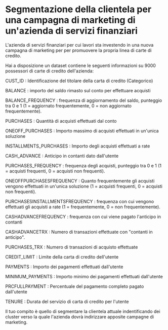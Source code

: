 # Segmentazione della clientela per una campagna di marketing di un'azienda di servizi finanziari
L'azienda di servizi finanziari per cui lavori sta investendo in una nuova campagna di marketing per per promuovere la propria linea di carte di credito.

Hai a disposizione un dataset contiene le seguenti informazioni su 9000 possessori di carte di credito dell'azienda:

CUST_ID : Identificazione del titolare della carta di credito (Categorico)

BALANCE : importo del saldo rimasto sul conto per effettuare acquisti

BALANCE_FREQUENCY : frequenza di aggiornamento del saldo, punteggio tra 0 e 1 (1 = aggiornato frequentemente, 0 = non aggiornato frequentemente).

PURCHASES : Quantità di acquisti effettuati dal conto

ONEOFF_PURCHASES : Importo massimo di acquisti effettuati in un'unica soluzione

INSTALLMENTS_PURCHASES : Importo degli acquisti effettuati a rate

CASH_ADVANCE : Anticipo in contanti dato dall'utente

PURCHASES_FREQUENCY : frequenza degli acquisti, punteggio tra 0 e 1 (1 = acquisti frequenti, 0 = acquisti non frequenti).

ONEOFFPURCHASESFREQUENCY : Quanto frequentemente gli acquisti vengono effettuati in un'unica soluzione (1 = acquisti frequenti, 0 = acquisti non frequenti).

PURCHASESINSTALLMENTSFREQUENCY : frequenza con cui vengono effettuati gli acquisti a rate (1 = frequentemente, 0 = non frequentemente).

CASHADVANCEFREQUENCY : frequenza con cui viene pagato l'anticipo in contanti

CASHADVANCETRX : Numero di transazioni effettuate con "contanti in anticipo".

PURCHASES_TRX : Numero di transazioni di acquisto effettuate

CREDIT_LIMIT : Limite della carta di credito dell'utente

PAYMENTS : Importo dei pagamenti effettuati dall'utente

MINIMUM_PAYMENTS : Importo minimo dei pagamenti effettuati dall'utente

PRCFULLPAYMENT : Percentuale del pagamento completo pagato dall'utente

TENURE : Durata del servizio di carta di credito per l'utente

Il tuo compito è quello di segmentare la clientela attuale indentificando dei cluster verso la quale l'azienda dovrà indirizzare apposite campagne di marketing.
